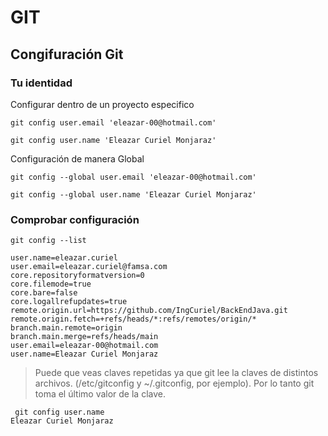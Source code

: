 # GIT


## Congifuración Git 

### Tu identidad

Configurar dentro de un proyecto especifico 
```
git config user.email 'eleazar-00@hotmail.com'

git config user.name 'Eleazar Curiel Monjaraz'
```
Configuración de manera Global
```
git config --global user.email 'eleazar-00@hotmail.com'

git config --global user.name 'Eleazar Curiel Monjaraz'
```

### Comprobar configuración

```
git config --list 
```

```
user.name=eleazar.curiel
user.email=eleazar.curiel@famsa.com
core.repositoryformatversion=0
core.filemode=true
core.bare=false
core.logallrefupdates=true
remote.origin.url=https://github.com/IngCuriel/BackEndJava.git
remote.origin.fetch=+refs/heads/*:refs/remotes/origin/*
branch.main.remote=origin
branch.main.merge=refs/heads/main
user.email=eleazar-00@hotmail.com
user.name=Eleazar Curiel Monjaraz
```

> Puede que veas claves repetidas ya que git lee la claves de distintos archivos. (/etc/gitconfig y ~/.gitconfig, por ejemplo).
> Por lo tanto git toma el último valor de la clave.

```
 git config user.name
Eleazar Curiel Monjaraz
```
